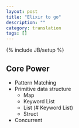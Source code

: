 ```yaml
---
layout: post
title: "Elixir to go"
description: ""
category: translation
tags: []
---
```

{% include JB/setup %}

## Core Power
- Pattern Matching
- Primitive data structure
    - Map
    - Keyword List
    - List (# Keyword List)
    - Struct
- Concurrent


